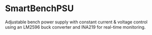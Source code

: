 # SmartBenchPSU
Adjustable bench power supply with constant current &amp; voltage control using an LM2596 buck converter and INA219 for real-time monitoring.
